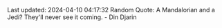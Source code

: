 Last updated: 2024-04-10 04:17:32
Random Quote: A Mandalorian and a Jedi? They'll never see it coming. - Din Djarin